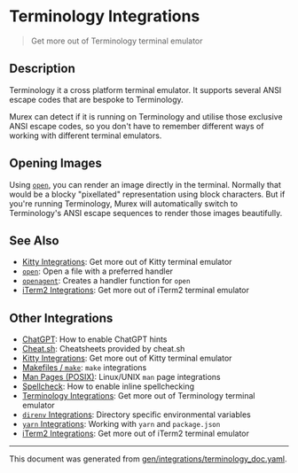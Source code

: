 # Terminology Integrations

> Get more out of Terminology terminal emulator

## Description

Terminology it a cross platform terminal emulator. It supports several ANSI
escape codes that are bespoke to Terminology.

Murex can detect if it is running on Terminology and utilise those exclusive
ANSI escape codes, so you don't have to remember different ways of working with
different terminal emulators.

## Opening Images

Using [`open`](/docs/commands/open.md), you can render an image directly in the
terminal. Normally that would be a blocky "pixellated" representation using
block characters. But if you're running Terminology, Murex will automatically
switch to Terminology's ANSI escape sequences to render those images
beautifully.

## See Also

* [Kitty Integrations](../integrations/kitty.md):
  Get more out of Kitty terminal emulator
* [`open`](../commands/open.md):
  Open a file with a preferred handler
* [`openagent`](../commands/openagent.md):
  Creates a handler function for `open`
* [iTerm2 Integrations](../integrations/iterm2.md):
  Get more out of iTerm2 terminal emulator

## Other Integrations

* [ChatGPT](../integrations/chatgpt.md):
  How to enable ChatGPT hints
* [Cheat.sh](../integrations/cheatsh.md):
  Cheatsheets provided by cheat.sh
* [Kitty Integrations](../integrations/kitty.md):
  Get more out of Kitty terminal emulator
* [Makefiles / `make`](../integrations/make.md):
  `make` integrations
* [Man Pages (POSIX)](../integrations/man-pages.md):
  Linux/UNIX `man` page integrations
* [Spellcheck](../integrations/spellcheck.md):
  How to enable inline spellchecking
* [Terminology Integrations](../integrations/terminology.md):
  Get more out of Terminology terminal emulator
* [`direnv` Integrations](../integrations/direnv.md):
  Directory specific environmental variables
* [`yarn` Integrations](../integrations/yarn.md):
  Working with `yarn` and `package.json`
* [iTerm2 Integrations](../integrations/iterm2.md):
  Get more out of iTerm2 terminal emulator


<hr/>

This document was generated from [gen/integrations/terminology_doc.yaml](https://github.com/lmorg/murex/blob/master/gen/integrations/terminology_doc.yaml).